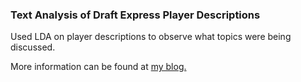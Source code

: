 ### Text Analysis of Draft Express Player Descriptions

Used LDA on player descriptions to observe what topics were being discussed.

More information can be found at [my blog.](http://mdlai.com)
